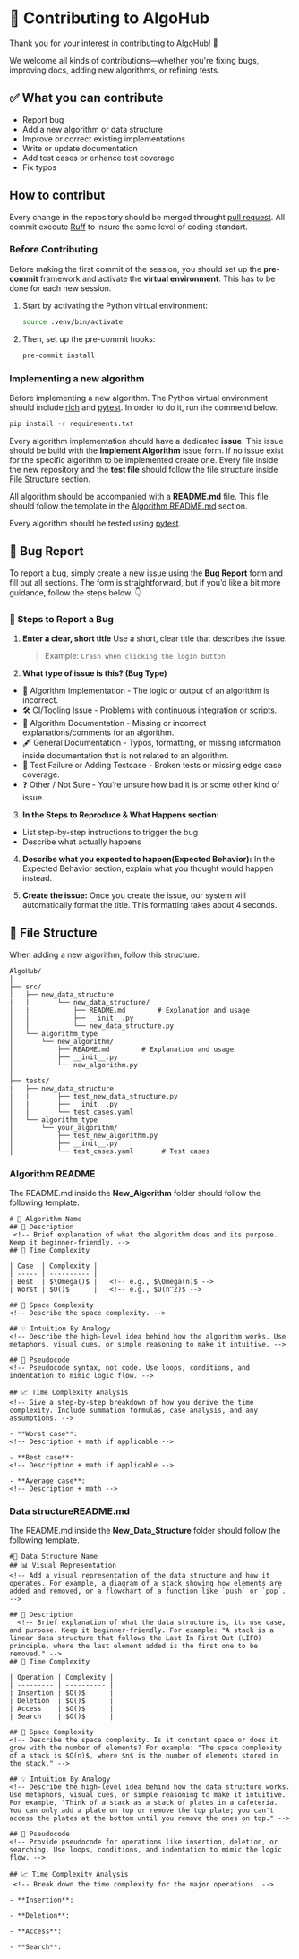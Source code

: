 # 👥 Contributing to AlgoHub

Thank you for your interest in contributing to AlgoHub! 🎉

We welcome all kinds of contributions—whether you're fixing bugs, improving docs, adding new algorithms, or refining tests.

## ✅ What you can contribute

- Report bug
- Add a new algorithm or data structure
- Improve or correct existing implementations
- Write or update documentation
- Add test cases or enhance test coverage
- Fix typos

## How to contribut

Every change in the repository should be merged throught [pull request](https://docs.github.com/en/pull-requests/collaborating-with-pull-requests/proposing-changes-to-your-work-with-pull-requests/about-pull-requests). All commit execute [Ruff](https://docs.astral.sh/ruff/) to insure the some level of coding standart.

### Before Contributing

Before making the first commit of the session, you should set up the **pre-commit** framework and activate the **virtual environment**. This has to be done for each new session.

1. Start by activating the Python virtual environment:

   ```bash
   source .venv/bin/activate
   ```

2. Then, set up the pre-commit hooks:
   ```bash
   pre-commit install
   ```

### Implementing a new algorithm

Before implementing a new algorithm. The Python virtual environment should include [rich](https://pypi.org/project/rich/) and [pytest](https://pypi.org/project/pytest/). In order to do it, run the commend below.

```bash
pip install -r requirements.txt
```

Every algorithm implementation should have a dedicated **issue**. This issue should be build with the **Implement Algorithm** issue form. If no issue exist for the specific algorithm to be implemented create one. Every file inside the new repository and the **test file** should follow the file structure inside [File Structure](#📁-file-structure) section.

All algorithm should be accompanied with a **README.md** file. This file should follow the template in the [Algorithm README.md](#algorithm-readme) section.

Every algorithm should be tested using [pytest](https://docs.pytest.org/en/stable/).

## 🐛 Bug Report

To report a bug, simply create a new issue using the **Bug Report** form and fill out all sections.
The form is straightforward, but if you’d like a bit more guidance, follow the steps below. 👇

### 📝 Steps to Report a Bug

1. **Enter a clear, short title**
   Use a short, clear title that describes the issue.

   > Example: `Crash when clicking the login button`

2. **What type of issue is this? (Bug Type)**
- 🧮 Algorithm Implementation - The logic or output of an algorithm is incorrect.
- 🛠 CI/Tooling Issue -  Problems with continuous integration or scripts.
- 📘 Algorithm Documentation - Missing or incorrect explanations/comments for an algorithm.
- 🖋 General Documentation - Typos, formatting, or missing information inside documentation that is not related to an algorithm.
- 🧪 Test Failure or Adding Testcase - Broken tests or missing edge case coverage.
- ❓ Other / Not Sure - You’re unsure how bad it is or some other kind of issue.

3. **In the Steps to Reproduce & What Happens section:**

- List step-by-step instructions to trigger the bug
- Describe what actually happens

4. **Describe what you expected to happen(Expected Behavior):**
   In the Expected Behavior section, explain what you thought would happen instead.

5. **Create the issue:**
   Once you create the issue, our system will automatically format the title.
   This formatting takes about 4 seconds.

## 📁 File Structure

When adding a new algorithm, follow this structure:

```
AlgoHub/
│
├── src/
│   ├── new_data_structure
|   |       └── new_data_structure/
│   |           ├── README.md        # Explanation and usage
│   |           ├── __init__.py
│   |           └── new_data_structure.py
│   └── algorithm_type
│       └── new_algorithm/
│           ├── README.md        # Explanation and usage
│           ├── __init__.py
│           └── new_algorithm.py
│
├── tests/
|   ├── new_data_structure
│   |       ├── test_new_data_structure.py
│   |       ├── __init__.py
│   |       └── test_cases.yaml
│   └── algorithm_type
│       └── your_algorithm/
│           ├── test_new_algorithm.py
│           ├── __init__.py
│           └── test_cases.yaml       # Test cases

```

### Algorithm README

The README.md inside the **New_Algorithm** folder should follow the following template.

```
# 🧠 Algorithm Name
## 📝 Description
 <!-- Brief explanation of what the algorithm does and its purpose. Keep it beginner-friendly. -->
## 💾 Time Complexity

| Case  | Complexity |
| ----- | ---------- |
| Best  | $\Omega()$ |   <!-- e.g., $\Omega(n)$ -->
| Worst | $O()$      |   <!-- e.g., $O(n^2)$ -->

## 💾 Space Complexity
<!-- Describe the space complexity. -->

## 💡 Intuition By Analogy
<!-- Describe the high-level idea behind how the algorithm works. Use metaphors, visual cues, or simple reasoning to make it intuitive. -->

## 🧾 Pseudocode
<!-- Pseudocode syntax, not code. Use loops, conditions, and indentation to mimic logic flow. -->

## 📈 Time Complexity Analysis
<!-- Give a step-by-step breakdown of how you derive the time complexity. Include summation formulas, case analysis, and any assumptions. -->

- **Worst case**:
<!-- Description + math if applicable -->

- **Best case**:
<!-- Description + math if applicable -->

- **Average case**:
<!-- Description + math -->
```

### Data structureREADME.md

The README.md inside the **New_Data_Structure** folder should follow the following template.

```
#🧠 Data Structure Name
## 📊 Visual Representation
<!-- Add a visual representation of the data structure and how it operates. For example, a diagram of a stack showing how elements are added and removed, or a flowchart of a function like `push` or `pop`. -->

## 📝 Description
  <!-- Brief explanation of what the data structure is, its use case, and purpose. Keep it beginner-friendly. For example: "A stack is a linear data structure that follows the Last In First Out (LIFO) principle, where the last element added is the first one to be removed." -->
## 💾 Time Complexity

| Operation | Complexity |
| --------- | ---------- |
| Insertion | $O()$      |
| Deletion  | $O()$      |
| Access    | $O()$      |
| Search    | $O()$      |

## 💾 Space Complexity
<!-- Describe the space complexity. Is it constant space or does it grow with the number of elements? For example: "The space complexity of a stack is $O(n)$, where $n$ is the number of elements stored in the stack." -->

## 💡 Intuition By Analogy
<!-- Describe the high-level idea behind how the data structure works. Use metaphors, visual cues, or simple reasoning to make it intuitive. For example, "Think of a stack as a stack of plates in a cafeteria. You can only add a plate on top or remove the top plate; you can't access the plates at the bottom until you remove the ones on top." -->

## 🧾 Pseudocode
<!-- Provide pseudocode for operations like insertion, deletion, or searching. Use loops, conditions, and indentation to mimic the logic flow. -->

## 📈 Time Complexity Analysis
 <!-- Break down the time complexity for the major operations. -->

- **Insertion**:

- **Deletion**:

- **Access**:

- **Search**:

```
